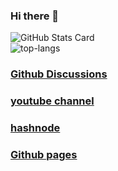 ### Hi there 👋

![GitHub Stats Card](https://github-readme-stats.vercel.app/api?username=LeoAndo&show_icons=true&theme=highcontrast)<br>
![top-langs](https://github-readme-stats.vercel.app/api/top-langs/?username=LeoAndo&layout=compact&show_icons=true&theme=highcontrast)<br>

### [Github Discussions](https://github.com/LeoAndo/LeoAndo/discussions)

### [youtube channel](https://www.youtube.com/channel/UCRHmqbpPfcZrZjr4Zeiq4Tw)

### [hashnode](https://hashnode.com/@leoleo)

### [Github pages](https://leoando.github.io/)
